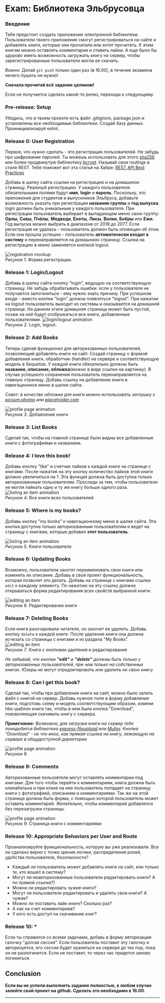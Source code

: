 

# Exam: Библиотека Эльбрусовца

### Введение
Тебе предстоит создать приложение электронной библиотеки. Пользователи твоего приложения смогут регистрироваться на сайте и добавлять книги, которые они прочитали или хотят прочитать. К этим книгам можно оcтавлять комментарии и ставить лайки. А еще было бы здорово иметь возможность загружать книгу на сервер, чтобы зарегистрированные пользователи могли ее скачать.
<!-- Старайся применить по максимуму все изученные конвенции и стандарты. -->

*Важно:*
Делай  `git push`  только один раз (в 16.00), в течение экзамена ничего пушить не нужно!

**Сначала прочитай всё задание целиком!**

Если не получается сделать какой-то релиз, переходи к следующему.

### Pre-release: Setup
Убедись, что в твоем проекте есть файл .gitignore, package.json и установлены все необходимые библиотеки. Создай базу данных. Проинициализируй eslint.


### Release 0: User Registration
Первое, что нужно сделать - это регистрация пользователей. Не забудь про шифрование паролей. Ты можешь использовать для этого [sha256](https://www.npmjs.com/package/sha256) или более продвинутую библиотеку [bcrypt](https://www.npmjs.com/package/bcrypt). Называй свои routings в стиле REST. Тебе поможет вот эта статья на Хабре: [REST API Best Practices](https://habr.com/post/351890/)

Добавь в шапку сайта ссылки на регистрацию и на домашнюю страницу. Реализуй регистрацию. У каждого пользователя обязательными полями будут **имя**, **login** и **пароль**. Поскольку, это приложение для студентов и выпускников Эльбруса, добавьте возможность указать при регистрации **название группы** и **год выпуска**. login должен быть уникальным у каждого пользователя. При регистрации пользователь выбирает в выпадающем меню свою группу: **Орлы**, **Совы**, **Пчёлы**, **Медведи**, **Еноты**, **Лисы**, **Волки**, **Бобры** или **Ежи**. Год выпуска можно выбрать в диапазоне от 2018 до 2077. Если регистрация не удалась - пользователь должен быть оповещен об этом. Если она прошла успешно - пользователь **автоматически входит в систему** и перенаправляется на домашнюю страницу. Ссылка на регистрацию в меню заменяется кнопкой logout.

![registration mockup](readme-assets/1.PNG)  
*Рисунок 1*. Форма регистрации.


### Release 1: Login/Logout
Добавь в шапку сайта кнопку "login", ведущую на соответствующую страницу. Не забудь обрабатывать ошибки: если у пользователя не получается залогиниться - ему нужно знать причину. При успешном входе - вместо кнопки "login" должна появляться "logout". При нажатии на logout пользователь выходит из системы и оказывается на домашней странице. На данном этапе домашняя страница может быть пустой, позже на ней будут отображаться все книги, добавленные пользователями.
![login/logout animation](readme-assets/2.PNG)  
*Рисунок 2*. Login, logout.


### Release 2: Add Books
Теперь сделай функционал для авторизованных пользователей, позволяющий добавлять книги на сайт. Создай страницу с формой добавления книги, обработчик (handler) на сервере и соответствующую модель в Sequelize. У каждой книги обязательно должны быть **название, описание, обложка**(можно в виде ссылки на картинку). В случае успешного сохранения пользователь перенаправляется на главную страницу.
Добавь ссылку на добавление книги в навигационное меню в шапке сайта.

*Совет: в качестве обложки для книги можно использовать заглушку с [picsum.photos](https://picsum.photos/) или [placeholder.com](https://placeholder.com/)*

![profile page animation](readme-assets/3.PNG)  
*Рисунок 3*.  Добавление книги

### Release 3: List Books
Сделай так, чтобы на главной странице были видны все добавленные книги с фотографиями и названием.

### Release 4: I love this book!
Добавь кнопку "like" и счетчик лайков к каждой книге на странице с книгами. После нажатия на эту кнопку количество лайков этой книги должно увеличиться на 1. Эта функция должна быть доступна только авторизованным пользователям. Проследи за тем, чтобы пользователи не могли лайкать одну и ту же книгу больше одного раза.
![listing an item animation](readme-assets/4.PNG)  
*Рисунок 4*. Все книги всех пользователей

### Release 5: Where is my books?
Добавь кнопку "my books" к навигационному меню в шапке сайта. Эта кнопка доступна только авторизованным пользователям и ведет на страницу с книгами, которые добавил **этот пользователь**. 


![listing an item animation](readme-assets/5.PNG)  
*Рисунок 5*. Книги пользователя



### Release 6: Updating Books
Возможно, пользователи захотят переименовать свои книги или изменить их описание. Добавь в свой проект функциональность, которая позволит это делать.
Добавь на странице с книгами ссылки `edit` к каждому элементу. По нажатию на эту ссылку должна открываться форма редактирования всех свойств выбранной книги:

![editing an item](readme-assets/6.PNG)  
*Рисунок 6*. Редактирование книги


### Release 7: Deleting Books
Если книга разочаровала читателя, он захочет ее удалить. Добавь кнопку `delete` к каждой книге. После удаления книги она должна исчезать со страницы с книгами и из раздела "My Books".
![editing an item](readme-assets/7.PNG)  
*Рисунок 7*. Книга с кнопками удиления и редактирования

*Не забывай, что кнопки **"edit"** и **"delete"**  должны быть только у авторизованных пользователей, при чем только на собственных книгах. Юзеры не могут отредактировать или удалить не свою книгу.*



### Release 8: Can I get this book?
Сделай так, чтобы при добавлении книги на сайт, можно было залить файл с книгой на сервер. Добавь нужное поле в форму добавления книги, подготовь схему и модель соответствующим образом, измени hbs-шаблон книги так, чтобы в нем была кнопка "Download", повзволяющая скачивать книгу с сервера.


***Примечание:***
*Возможно, для загрузки книги на сервер тебе понадобится библиотека [express-fileupload](https://www.npmjs.com/package/express-fileupload) или [Multer](https://www.npmjs.com/package/multer). Кнопка "Download" - не что иное, как прямая ссылка на книгу, лежающую на сервере в общудоступной директории*

![profile page animation](readme-assets/8.PNG)  
*Рисунок 8*.  

### Release 9: Comments
Авторизованные пользовтели могут оставлять комментарии под книгами. Для того чтобы перейти к комментариям, книга должна быть кликабельна и при клике на нее пользователь попадает на страницу книги с фотографией, описанием и комментариями. Так же на этой странице должна быть форма, с помощью которой пользователь может оставить комментарий. Желательно, чтобы комментарий добавлялся без перезагрузки страницы.


![profile page animation](readme-assets/9.PNG)  
*Рисунок 9*. Страница книги с комментариями

### Release 10:  Appropriate Behaviors per User and Route
Проанализируйте функциональность, которую вы уже реализовали. Все ли сделано верно с точки зрения логики, распределения ролей, удобства пользователя, безопасности?

* Каждый ли пользователь может добавлять книги на сайт, или только те, кто вошел в систему?
* Могут ли неавторизованные пользователи редактировать книги? А по прямой ссылке?)
* Можно ли редактировать чужие книги?
* Могут ли пользователи редактировать и удалять свои книги? А чужие?
* Можно ли поставить лайк книге? Сколько раз?
* А как на счет комментариев?
* У кого есть доступ на скачивание книг?

### Release 10: *
Если ты справился со всеми задачами, добавь в форму авторизации галочку "долгая сессия". Если пользователь поставит эту галочку и авторизуется, его сессия будет храниться на сервере до тех пор, пока он не разлогинится. Если не поставит, то через час придется заново логиниться.


## Conclusion

**Если вы не успели выполнить задание полностью, в любом случае залейте свой проект на github. Сделать это необходимо в 16.00.**

----
